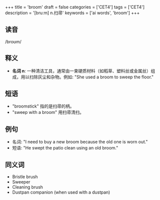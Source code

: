 +++
title = 'broom'
draft = false
categories = ['CET4']
tags = ['CET4']
description = '[bruːm] n.扫帚'
keywords = ['ai words', 'broom']
+++

## 读音
/broʊm/

## 释义
- **名词 n**: 一种清洁工具，通常由一束硬质材料（如稻草、塑料丝或金属丝）组成，用以扫除灰尘和杂物。例如: "She used a broom to sweep the floor."

## 短语
- "broomstick" 指的是扫帚的柄。
- "sweep with a broom" 用扫帚清扫。

## 例句
- 名词: "I need to buy a new broom because the old one is worn out."
- 短语: "He swept the patio clean using an old broom."

## 同义词
- Bristle brush
- Sweeper
- Cleaning brush
- Dustpan companion (when used with a dustpan)

